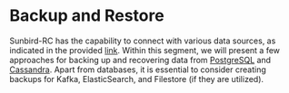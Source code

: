 # Backup and Restore

Sunbird-RC has the capability to connect with various data sources, as indicated in the provided [link](https://docs.sunbirdrc.dev/learn/readme-1/high-level-architecture#db). Within this segment, we will present a few approaches for backing up and recovering data from [PostgreSQL](postgresql/) and [Cassandra](cassandra/). Apart from databases, it is essential to consider creating backups for Kafka, ElasticSearch, and Filestore (if they are utilized).&#x20;

